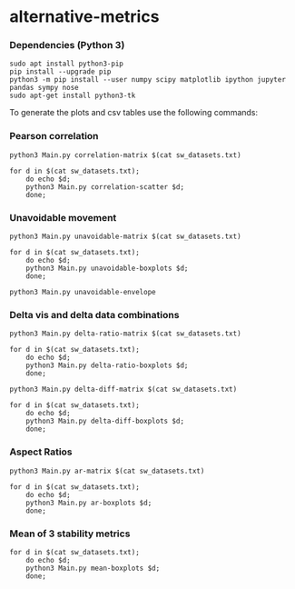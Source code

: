# alternative-metrics

### Dependencies (Python 3)
```
sudo apt install python3-pip
pip install --upgrade pip
python3 -m pip install --user numpy scipy matplotlib ipython jupyter pandas sympy nose
sudo apt-get install python3-tk
```
To generate the plots and csv tables use the following commands:
### Pearson correlation

```
python3 Main.py correlation-matrix $(cat sw_datasets.txt)
```

```
for d in $(cat sw_datasets.txt); 
    do echo $d; 
    python3 Main.py correlation-scatter $d; 
    done;
```

### Unavoidable movement

```
python3 Main.py unavoidable-matrix $(cat sw_datasets.txt)
```

```
for d in $(cat sw_datasets.txt); 
    do echo $d; 
    python3 Main.py unavoidable-boxplots $d; 
    done;
```

```    
python3 Main.py unavoidable-envelope
```

### Delta vis and delta data combinations

```
python3 Main.py delta-ratio-matrix $(cat sw_datasets.txt)
```

```
for d in $(cat sw_datasets.txt); 
    do echo $d; 
    python3 Main.py delta-ratio-boxplots $d; 
    done;
```

```
python3 Main.py delta-diff-matrix $(cat sw_datasets.txt)
```

```
for d in $(cat sw_datasets.txt); 
    do echo $d; 
    python3 Main.py delta-diff-boxplots $d; 
    done;
```

### Aspect Ratios
```
python3 Main.py ar-matrix $(cat sw_datasets.txt)
```

```
for d in $(cat sw_datasets.txt); 
    do echo $d; 
    python3 Main.py ar-boxplots $d; 
    done;
```

### Mean of 3 stability metrics
```
for d in $(cat sw_datasets.txt); 
    do echo $d; 
    python3 Main.py mean-boxplots $d; 
    done;
```
